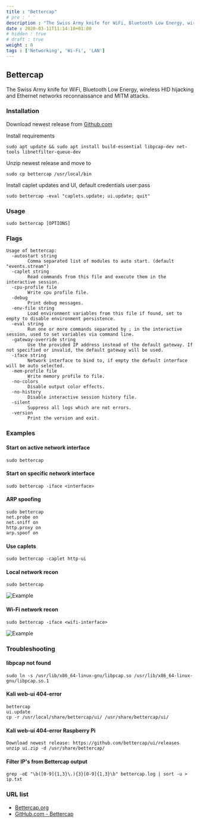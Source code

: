 ```yaml
---
title : "Bettercap"
# pre : ' '
description : "The Swiss Army knife for WiFi, Bluetooth Low Energy, wireless HID hijacking and Ethernet networks reconnaissance and MITM attacks."
date : 2020-03-11T11:14:10+01:00
# hidden : true
# draft : true
weight : 0
tags : ['Networking', 'Wi-Fi', 'LAN']
---
```


## Bettercap

The Swiss Army knife for WiFi, Bluetooth Low Energy, wireless HID hijacking and Ethernet networks reconnaissance and MITM attacks.

### Installation

Download newest release from [Github.com](https://github.com/bettercap/bettercap/releases)

Install requirements

```plain
sudo apt update && sudo apt install build-essential libpcap-dev net-tools libnetfilter-queue-dev
```

Unzip newest release and move to

```plain
sudo cp bettercap /usr/local/bin
```

Install caplet updates and UI, default credentials user:pass

```plain
sudo bettercap -eval "caplets.update; ui.update; quit"
```

### Usage

```plain
sudo bettercap [OPTIONS]
```

### Flags

```plain
Usage of bettercap:
  -autostart string
        Comma separated list of modules to auto start. (default "events.stream")
  -caplet string
        Read commands from this file and execute them in the interactive session.
  -cpu-profile file
        Write cpu profile file.
  -debug
        Print debug messages.
  -env-file string
        Load environment variables from this file if found, set to empty to disable environment persistence.
  -eval string
        Run one or more commands separated by ; in the interactive session, used to set variables via command line.
  -gateway-override string
        Use the provided IP address instead of the default gateway. If not specified or invalid, the default gateway will be used.
  -iface string
        Network interface to bind to, if empty the default interface will be auto selected.
  -mem-profile file
        Write memory profile to file.
  -no-colors
        Disable output color effects.
  -no-history
        Disable interactive session history file.
  -silent
        Suppress all logs which are not errors.
  -version
        Print the version and exit.
```

### Examples

#### Start on active network interface

```plain
sudo bettercap
```

#### Start on specific network interface

```plain
sudo bettercap -iface <interface>
```

#### ARP spoofing

```plain
sudo bettercap
net.probe on
net.sniff on
http.proxy on
arp.spoof on
```

#### Use caplets

```plain
sudo bettercap -caplet http-ui
```

#### Local network recon

```plain
sudo bettercap
```

![Example](images/example-1.png)

#### Wi-Fi network recon

```plain
sudo bettercap -iface <wifi-interface>
```

![Example](images/example-2.png)

### Troubleshooting

#### libpcap not found

```plain
sudo ln -s /usr/lib/x86_64-linux-gnu/libpcap.so /usr/lib/x86_64-linux-gnu/libpcap.so.1
```

#### Kali web-ui 404-error

```plain
bettercap
ui.update
cp -r /usr/local/share/bettercap/ui/ /usr/share/bettercap/ui/
```

#### Kali web-ui 404-error Raspberry Pi

```plain
Download newest release: https://github.com/bettercap/ui/releases
unzip ui.zip -d /usr/share/bettercap/
```

#### Filter IP's from Bettercap output

```plain
grep -oE "\b([0-9]{1,3}\.){3}[0-9]{1,3}\b" bettercap.log | sort -u > ip.txt
```

### URL list

* [Bettercap.org](https://www.bettercap.org/)
* [GitHub.com - Bettercap](https://github.com/bettercap/bettercap/)
